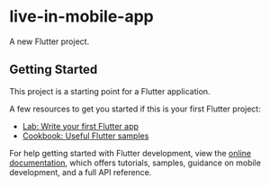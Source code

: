 # live-in-mobile-appA new Flutter project.## Getting StartedThis project is a starting point for a Flutter application.A few resources to get you started if this is your first Flutter project:- [Lab: Write your first Flutter app](https://docs.flutter.dev/get-started/codelab)- [Cookbook: Useful Flutter samples](https://docs.flutter.dev/cookbook)For help getting started with Flutter development, view the[online documentation](https://docs.flutter.dev/), which offers tutorials,samples, guidance on mobile development, and a full API reference.